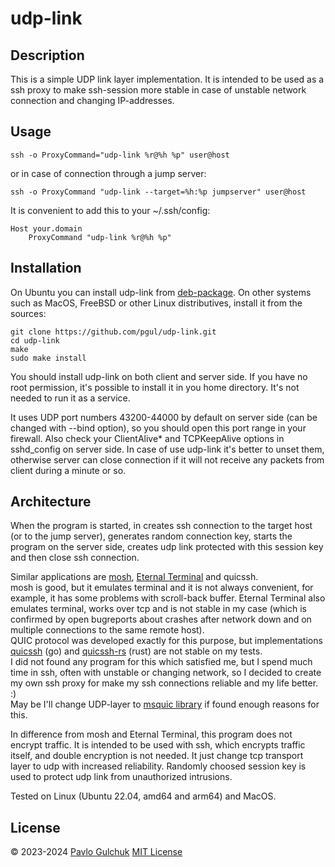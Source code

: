 # udp-link

## Description

This is a simple UDP link layer implementation. It is intended to be used as a ssh proxy to make ssh-session more stable in case of unstable network connection and changing IP-addresses.

## Usage

```
ssh -o ProxyCommand="udp-link %r@%h %p" user@host
```
or in case of connection through a jump server:
```
ssh -o ProxyCommand "udp-link --target=%h:%p jumpserver" user@host
```
It is convenient to add this to your ~/.ssh/config:
```
Host your.domain
    ProxyCommand "udp-link %r@%h %p"
```

## Installation

On Ubuntu you can install udp-link from [deb-package](https://github.com/pgul/udp-link/releases/latest).
On other systems such as MacOS, FreeBSD or other Linux distributives, install it from the sources:
```
git clone https://github.com/pgul/udp-link.git
cd udp-link
make
sudo make install
```

You should install udp-link on both client and server side. If you have no root permission, it's possible to install it in you home directory. It's not needed to run it as a service.

It uses UDP port numbers 43200-44000 by default on server side (can be changed with --bind option), so you should open this port range in your firewall. Also check your ClientAlive* and TCPKeepAlive options in sshd_config on server side. In case of use udp-link it's better to unset them, otherwise server can close connection if it will not receive any packets from client during a minute or so.

## Architecture

When the program is started, in creates ssh connection to the target host (or to the jump server), generates random connection key, starts the program on the server side, creates udp link protected with this session key and then close ssh connection.

Similar applications are [mosh](https://github.com/mobile-shell/mosh), [Eternal Terminal](https://github.com/MisterTea/EternalTerminal) and quicssh.  
mosh is good, but it emulates terminal and it is not always convenient, for example, it has some problems with scroll-back buffer.
Eternal Terminal also emulates terminal, works over tcp and is not stable in my case (which is confirmed by open bugreports about crashes after network down and on multiple connections to the same remote host).  
QUIC protocol was developed exactly for this purpose, but implementations [quicssh](https://github.com/moul/quicssh) (go) and [quicssh-rs](https://github.com/oowl/quicssh-rs) (rust) are not stable on my tests.  
I did not found any program for this which satisfied me, but I spend much time in ssh, often with unstable or changing network, so I decided to create my own ssh proxy for make my ssh connections reliable and my life better. :)  
May be I'll change UDP-layer to [msquic library](https://github.com/microsoft/msquic) if found enough reasons for this.

In difference from mosh and Eternal Terminal, this program does not encrypt traffic. It is intended to be used with ssh, which encrypts traffic itself, and double encryption is not needed. It just change tcp transport layer to udp with increased reliability. Randomly choosed session key is used to protect udp link from unauthorized intrusions.

Tested on Linux (Ubuntu 22.04, amd64 and arm64) and MacOS.

## License

© 2023-2024 [Pavlo Gulchuk](https://gul.kiev.ua)
[MIT License](https://github.com/pgul/udp-link/blob/main/LICENSE)
